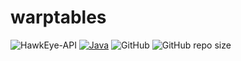 # warptables

![HawkEye-API](https://img.shields.io/npm/v/warptables)
[![Java](https://github.com/HusbyLabs/HawkEye-API/actions/workflows/gradle.yml/badge.svg)](https://github.com/HusbyLabs/warptables/actions/workflows/gradle.yml)
![GitHub](https://img.shields.io/github/license/husbylabs/warptables)
![GitHub repo size](https://img.shields.io/github/repo-size/husbylabs/warptables)
